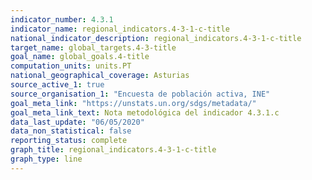 ```yaml
---
indicator_number: 4.3.1
indicator_name: regional_indicators.4-3-1-c-title
national_indicator_description: regional_indicators.4-3-1-c-title
target_name: global_targets.4-3-title
goal_name: global_goals.4-title
computation_units: units.PT
national_geographical_coverage: Asturias
source_active_1: true
source_organisation_1: "Encuesta de población activa, INE"
goal_meta_link: "https://unstats.un.org/sdgs/metadata/"
goal_meta_link_text: Nota metodológica del indicador 4.3.1.c
data_last_update: "06/05/2020"
data_non_statistical: false
reporting_status: complete
graph_title: regional_indicators.4-3-1-c-title
graph_type: line
---
```

